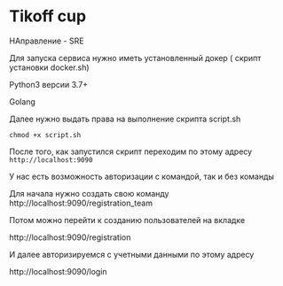 # Tikoff cup
НАправление - SRE

Для запуска сервиса нужно иметь установленный докер ( скрипт установки docker.sh)

Python3 версии 3.7+

Golang


Далее нужно выдать права на выполнение скрипта script.sh

``chmod +x script.sh ``

После того, как запустился скрипт переходим по этому адресу 
```http://localhost:9090```


У нас есть возможность авторизации с командой, так и без команды

Для начала нужно создать свою команду 
http://localhost:9090/registration_team

Потом можно перейти к созданию пользователей на вкладке 

http://localhost:9090/registration

И далее авторизируемся с учетными данными по этому адресу

http://localhost:9090/login
